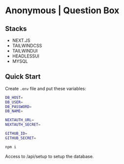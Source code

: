 # Anonymous | Question Box

## Stacks
- NEXT.JS
- TAILWINDCSS
- TAILWINDUI
- HEADLESSUI
- MYSQL

## Quick Start

Create `.env` file and put these variables:
```bash
DB_HOST=
DB_USER=
DB_PASSWORD=
DB_NAME=

NEXTAUTH_URL=
NEXTAUTH_SECRET=

GITHUB_ID=
GITHUB_SECRET=
```

```bash
npm i
```

Access to /api/setup to setup the database.
